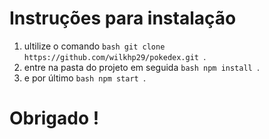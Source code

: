 # Instruções para instalação

1. ultilize o comando ```bash git clone https://github.com/wilkhp29/pokedex.git ```.
2. entre na pasta do projeto em seguida ```bash npm install ```.
3. e por último ```bash npm start ```.

# Obrigado !